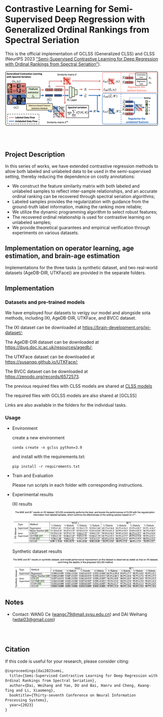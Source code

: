 
# Contrastive Learning for Semi-Supervised Deep Regression with Generalized Ordinal Rankings from Spectral Seriation



This is the official implementation of GCLSS (Generalized CLSS) and CLSS (NeurIPS 2023 ["Semi-Supervised Contrastive Learning for Deep Regression with Ordinal Rankings from Spectral Seriation"](https://openreview.net/forum?id=ij3svnPLzG)).

![GCLSS](/docs/GCLSS.png)

<br />
<br />

## Project Description
In this series of works, we have extended contrastive regression methods to allow both labeled and unlabeled data to be used in the semi-supervised setting, thereby reducing the dependence on costly annotations:
- We construct the feature similarity matrix with both labeled and unlabeled samples to reflect inter-sample relationships, and an accurate ordinal ranking can be recovered through spectral seriation algorithms;
- Labeled samples provides the regularization with guidance from the ground-truth label information, making the ranking more reliable;
- We utilize the dynamic programming algorithm to select robust features;
- The recovered ordinal relationship is used for contrastive learning on unlabeled samples;
- We provide theoretical guarantees and empirical verification through experiments on various datasets.


## Implementation on operator learning, age estimation, and brain-age estimation

Implementations for the three tasks (a synthetic dataset, and two real-world datasets (AgeDB-DIR, UTKFace)) are provided in the separate folders. 


## Implementation

### Datasets and pre-trained models
We have employed four datasets to verigy our model and alongside sota methods, including IXI, AgeDB-DIR, UTKFace, and BVCC dataset.

The IXI dataset can be downloaded at https://brain-development.org/ixi-dataset/;

The AgeDB-DIR dataset can be downloaded at https://ibug.doc.ic.ac.uk/resources/agedb/;

The UTKFace dataset can be downloaded at https://susanqq.github.io/UTKFace/;

The BVCC dataset can be downloaded at https://zenodo.org/records/6572573.

The previous required files with CLSS models are shared at [CLSS models](https://hkustconnect-my.sharepoint.com/:f:/g/personal/wdaiaj_connect_ust_hk/Eu_ZWAv3ZCNHvNl4U24F-7sBnr9Ur57IWtbBHTnyIOGmdQ?e=VRNVGb)

The required files with GCLSS models are also shared at [GCLSS]

Links are also available in the folders for the individual tasks.

### Usage

- Environment
  
  create a new environment 

  `conda create -n gclss python=3.9`

  and install with the requirements.txt:

  `pip install -r requirements.txt`
  
- Train and Evaluation
  
  Please run scripts in each folder with corresponding instructions.
  
- Experimental results

  IXI results

  ![GCLSS](/docs/IXI.png)

  Synthetic dataset results

  ![GCLSS](/docs/synthetic.png)



## Notes
* Contact: WANG Ce (wangc79@mail.sysu.edu.cn) and DAI Weihang (wdai03@gmail.com)
<br />
<br />

## Citation
If this code is useful for your research, please consider citing:


```
@inproceedings{dai2023semi,
  title={Semi-Supervised Contrastive Learning for Deep Regression with Ordinal Rankings from Spectral Seriation},
  author={Dai, Weihang and Yao, DU and Bai, Hanru and Cheng, Kwang-Ting and Li, Xiaomeng},
  booktitle={Thirty-seventh Conference on Neural Information Processing Systems},
  year={2023}
}

```
